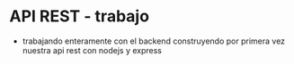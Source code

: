 # API REST - trabajo
   - trabajando enteramente con el backend construyendo por primera vez nuestra api rest 
    con nodejs y express